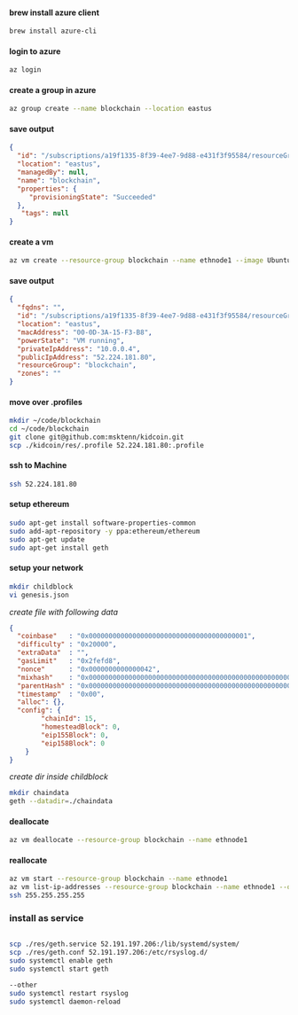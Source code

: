 #### brew install azure client
```sh
brew install azure-cli
```
#### login to azure
```sh
az login
```
#### create a group in azure
```sh
az group create --name blockchain --location eastus
```
#### save output
```json
{
  "id": "/subscriptions/a19f1335-8f39-4ee7-9d88-e431f3f95584/resourceGroups/blockchain",
  "location": "eastus",
  "managedBy": null,
  "name": "blockchain",
  "properties": {
     "provisioningState": "Succeeded"
  },
   "tags": null
}
```

#### create a vm
```sh
az vm create --resource-group blockchain --name ethnode1 --image UbuntuLTS --size Standard_A0 --generate-ssh-keys
```
#### save output
```json
{
  "fqdns": "",
  "id": "/subscriptions/a19f1335-8f39-4ee7-9d88-e431f3f95584/resourceGroups/blockchain/providers/Microsoft.Compute/virtualMachines/ethnode1",
  "location": "eastus",
  "macAddress": "00-0D-3A-15-F3-B8",
  "powerState": "VM running",
  "privateIpAddress": "10.0.0.4",
  "publicIpAddress": "52.224.181.80",
  "resourceGroup": "blockchain",
  "zones": ""
}
```
#### move over .profiles
```sh
mkdir ~/code/blockchain
cd ~/code/blockchain
git clone git@github.com:msktenn/kidcoin.git
scp ./kidcoin/res/.profile 52.224.181.80:.profile
```
#### ssh to Machine
```sh
ssh 52.224.181.80
```
#### setup ethereum
```sh
sudo apt-get install software-properties-common
sudo add-apt-repository -y ppa:ethereum/ethereum
sudo apt-get update
sudo apt-get install geth
```

#### setup your network
```sh
mkdir childblock
vi genesis.json
```

*create file with following data*
```json
{
  "coinbase"   : "0x0000000000000000000000000000000000000001",
  "difficulty" : "0x20000",
  "extraData"  : "",
  "gasLimit"   : "0x2fefd8",
  "nonce"      : "0x0000000000000042",
  "mixhash"    : "0x0000000000000000000000000000000000000000000000000000000000000000",
  "parentHash" : "0x0000000000000000000000000000000000000000000000000000000000000000",
  "timestamp"  : "0x00",
  "alloc": {},
  "config": {
        "chainId": 15,
        "homesteadBlock": 0,
        "eip155Block": 0,
        "eip158Block": 0
    }
}
```

*create dir inside childblock*
```sh
mkdir chaindata
geth --datadir=./chaindata
```
#### deallocate
```sh
az vm deallocate --resource-group blockchain --name ethnode1
```
#### reallocate
```sh
az vm start --resource-group blockchain --name ethnode1
az vm list-ip-addresses --resource-group blockchain --name ethnode1 --output table
ssh 255.255.255.255
```

### install as service
```sh

scp ./res/geth.service 52.191.197.206:/lib/systemd/system/
scp ./res/geth.conf 52.191.197.206:/etc/rsyslog.d/
sudo systemctl enable geth
sudo systemctl start geth

--other
sudo systemctl restart rsyslog
sudo systemctl daemon-reload

```
